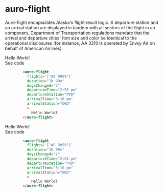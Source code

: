 # auro-flight

Auro-flight encapsulates Alaska's flight result logic.
A departure station and an arrival station are displayed in tandem with all sectors of the flight in an <auro-flightline> component.
Department of Transportation regulations mandate that the arrival and departure cities' font size and color be identical to the 
operational disclosures (for instance, AA 3210 is operated by Envoy Air on behalf of American Airlines).



<div class="exampleWrapper">
          <auro-flight 
            flights='["AS 9999"]' 
            duration="1h 99m" 
            daysChanged="2"
            departureTime="2:55 pm"
            departureStation="PVD"
            arrivalTime="5:10 pm"
            arrivalStation="ORD"
            >
              Hello World!
          </auro-flight>
    </div>

<auro-accordion lowProfile justifyRight>
  <span slot="trigger">See code</span>

  ```html
          <auro-flight 
            flights='["AS 9999"]' 
            duration="1h 99m" 
            daysChanged="2"
            departureTime="2:55 pm"
            departureStation="PVD"
            arrivalTime="5:10 pm"
            arrivalStation="ORD"
            >
              Hello World!
          </auro-flight>
  ```

</auro-accordion>

<div class="exampleWrapper">
          <auro-flight 
            flights='["AS 9999", "EK9876"]' 
            duration="1h 99m" 
            daysChanged="0"
            departureTime="2:55 pm"
            departureStation="DXB"
            arrivalTime="5:10 pm"
            arrivalStation="SEA"
            >
              Hello World!
          </auro-flight>
    </div>

<auro-accordion lowProfile justifyRight>
  <span slot="trigger">See code</span>

  ```html
          <auro-flight 
            flights='["AS 9999"]' 
            duration="1h 99m" 
            daysChanged="2"
            departureTime="2:55 pm"
            departureStation="PVD"
            arrivalTime="5:10 pm"
            arrivalStation="ORD"
            >
              Hello World!
          </auro-flight>
  ```

</auro-accordion>
